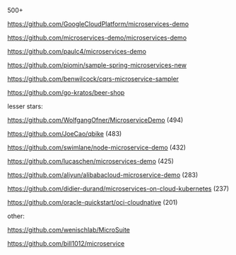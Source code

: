 500+

https://github.com/GoogleCloudPlatform/microservices-demo

https://github.com/microservices-demo/microservices-demo

https://github.com/paulc4/microservices-demo

https://github.com/piomin/sample-spring-microservices-new

https://github.com/benwilcock/cqrs-microservice-sampler

https://github.com/go-kratos/beer-shop





lesser stars:

https://github.com/WolfgangOfner/MicroserviceDemo (494)

https://github.com/JoeCao/qbike (483)

https://github.com/swimlane/node-microservice-demo (432)

https://github.com/lucaschen/microservices-demo (425)

https://github.com/aliyun/alibabacloud-microservice-demo (283)

https://github.com/didier-durand/microservices-on-cloud-kubernetes (237)

https://github.com/oracle-quickstart/oci-cloudnative (201)



other: 

https://github.com/wenischlab/MicroSuite

https://github.com/bill1012/microservice

